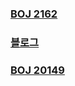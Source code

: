 ### [BOJ 2162](https://www.acmicpc.net/problem/2162)   

### [블로그](https://velog.io/@jini_eun/%EB%B0%B1%EC%A4%80-2162%EB%B2%88-%EC%84%A0%EB%B6%84-%EA%B7%B8%EB%A3%B9-Java-Python)  

### [BOJ 20149](https://www.acmicpc.net/problem/20149)  

